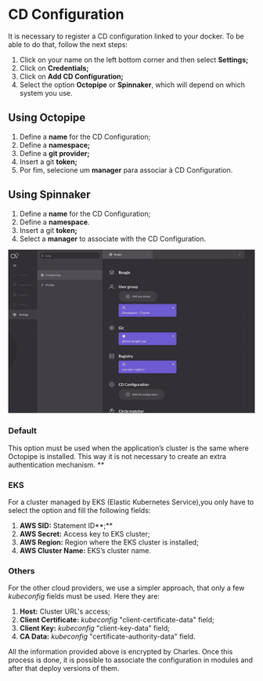 # CD Configuration

It is necessary to register a CD configuration linked to your docker. To be able to do that, follow the next steps:

1. Click on your name on the left bottom corner and then select **Settings;**
2. Click on **Credentials;**
3. Click on **Add CD Configuration;**
4. Select the option **Octopipe** or **Spinnaker**, which will depend on which system you use. 

## Using Octopipe

1. Define a **name** for the CD Configuration;
2. Define a **namespace;**
3. Define a **git provider;**
4. Insert a git **token;**
5. Por fim, selecione um **manager** para associar à CD Configuration. 

## Using Spinnaker

1. Define a **name** for the CD Configuration;
2. Define a **namespace**.
3. Insert a git **token;**
4. Select a **manager** to associate with the CD Configuration. 

![](../.gitbook/assets/cd-configuration-2%20%281%29%20%281%29.gif)

### **Default**

This option must be used when the application’s cluster is the same where Octopipe is installed. This way it is not necessary to create an extra authentication mechanism. _\*\*_

### **EKS**

For a cluster managed by EKS \(Elastic Kubernetes Service\),you only have to select the option and fill the following fields:

1. **AWS SID:** Statement ID**;**
2. **AWS Secret:** Access key to EKS cluster; 
3. **AWS Region:** Region where the EKS cluster is installed; 
4. **AWS Cluster Name:** EKS’s cluster name.

### **Others**

For the other cloud providers, we use a simpler approach, that only a few _kubeconfig_ fields must be used. Here they are:

1. **Host:** Cluster URL's access;
2. **Client Certificate:** _kubeconfig_ "client-certificate-data" field;
3. **Client Key:** _kubeconfig_  "client-key-data" field;
4. **CA Data:** _kubeconfig_  "certificate-authority-data" field.

All the information provided above is encrypted by Charles. Once this process is done, it is possible to associate the configuration in modules and after that deploy versions of them.

